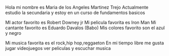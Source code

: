 Hola mi nombre es Maria de los Angeles Martinez Trejo
Actualmente estudio la secundaria y estoy en un curso de fundamentos basicos

MI actor favorito es Robert Downey jr
Mi pelicula favorita es Iron Man 
Mi cantante favorito es Eduardo Davalos (Babo)
Mis colores favorito son el azul y negro

Mi musica favorita es el rock,hip hop,reggaeton
En mi tiempo libre me gusta jugar videojuegos ver peliculas y escuchar musica

<!--
**Martinez-Ang/MARTINEZ-ANG** is a ✨ _special_ ✨ repository because its `README.md` (this file) appears on your GitHub profile.

Here are some ideas to get you 

- 🔭 I’m currently working on ...
- 🌱 I’m currently learning ...
- 👯 I’m looking to collaborate on ...
- 🤔 I’m looking for help with ...
- 💬 Ask me about ...
- 📫 How to reach me: ...
- 😄 Pronouns: ...
- ⚡ Fun fact: ...
-->
